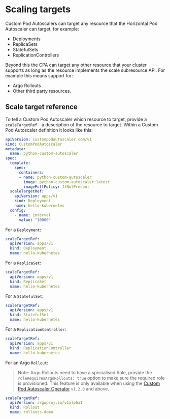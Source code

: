 # Scaling targets

Custom Pod Autoscalers can target any resource that the Horizontal Pod Autoscaler can target, for example:

* Deployments
* ReplicaSets
* StatefulSets
* ReplicationControllers

Beyond this the CPA can target any other resource that your cluster supports as long as the resource implements the
scale subresource API. For example this means support for:

* Argo Rollouts
* Other third party resources.

## Scale target reference

To tell a Custom Pod Autoscaler which resource to target, provide a `scaleTargetRef` - a description of the resource to
target. Within a Custom Pod Autoscaler definition it looks like this:

```yaml
apiVersion: custompodautoscaler.com/v1
kind: CustomPodAutoscaler
metadata:
  name: python-custom-autoscaler
spec:
  template:
    spec:
      containers:
      - name: python-custom-autoscaler
        image: python-custom-autoscaler:latest
        imagePullPolicy: IfNotPresent
  scaleTargetRef:
    apiVersion: apps/v1
    kind: Deployment
    name: hello-kubernetes
  config:
    - name: interval
      value: "10000"
```

For a `Deployment`:

```yaml
scaleTargetRef:
  apiVersion: apps/v1
  kind: Deployment
  name: hello-kubernetes
```

For a `ReplicaSet`:

```yaml
scaleTargetRef:
  apiVersion: apps/v1
  kind: ReplicaSet
  name: hello-kubernetes
```

For a `StatefulSet`:

```yaml
scaleTargetRef:
  apiVersion: apps/v1
  kind: StatefulSet
  name: hello-kubernetes
```

For a `ReplicationController`:

```yaml
scaleTargetRef:
  apiVersion: apps/v1
  kind: ReplicationController
  name: hello-kubernetes
```

For an Argo `Rollout`:

> Note: Argo Rollouts need to have a specialised Role, provide the `roleRequiresArgoRollouts: true` option to make sure
> the required role is provisioned.
> This feature is only available when using the [Custom Pod Autoscaler
Operator](https://github.com/jthomperoo/custom-pod-autoscaler-operator) `v1.2.0` and above.

```yaml
scaleTargetRef:
  apiVersion: argoproj.io/v1alpha1
  kind: Rollout
  name: rollouts-demo
```
